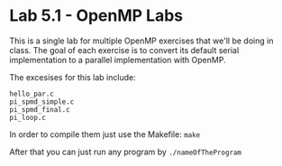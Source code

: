 Lab 5.1 - OpenMP Labs
=====================

This is a single lab for multiple OpenMP exercises that we'll be doing in class. The goal of each exercise is to convert its default serial implementation to
a parallel implementation with OpenMP.

The excesises for this lab include:
```
hello_par.c
pi_spmd_simple.c
pi_spmd_final.c
pi_loop.c
```

In order to compile them just use the Makefile: `make` 

After that you can just run any program by `./nameOfTheProgram`
